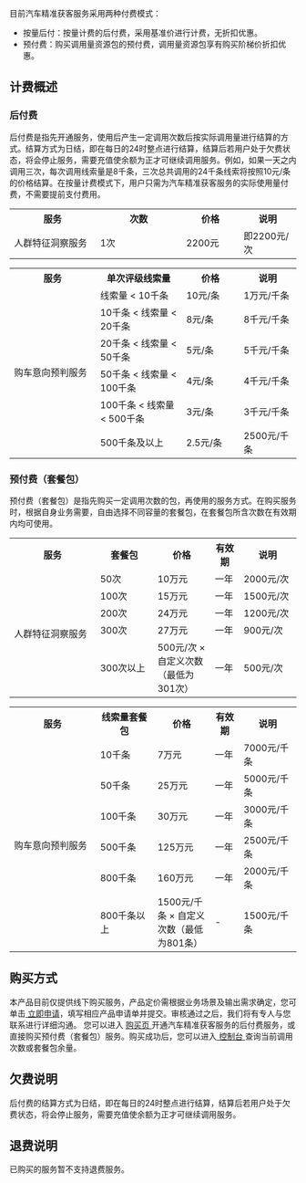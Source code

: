 目前汽车精准获客服务采用两种付费模式：
- 按量后付：按量计费的后付费，采用基准价进行计费，无折扣优惠。
- 预付费：购买调用量资源包的预付费，调用量资源包享有购买阶梯价折扣优惠。

## 计费概述

### 后付费
后付费是指先开通服务，使用后产生一定调用次数后按实际调用量进行结算的方式。结算方式为日结，即在每日的24时整点进行结算，结算后若用户处于欠费状态，将会停止服务，需要充值使余额为正才可继续调用服务。例如，如果一天之内调用三次，每次调用线索量是8千条，三次总共调用的24千条线索将按照10元/条的价格结算。在按量计费模式下，用户只需为汽车精准获客服务的实际使用量付费，不需要提前支付费用。
<table>
<tr>
<th width="30%">服务</th>
<th width="30%">次数</th>
<th width="20%">价格</th>
<th width="20%">说明</th>
</tr>
<tr>
<td>人群特征洞察服务</td>
<td>1次</td>
<td>2200元</td>
<td>即2200元/次</td>
</tr>
</table>
<table>
<tr>
<th width="30%">服务</th>
<th width="30%">单次评级线索量</th>
<th width="20%">价格</th>
<th width="20%">说明</th>
</tr>
<tr>
<td rowspan="6">购车意向预判服务</td>
<td>线索量 < 10千条</td>
<td>10元/条</td>
<td>1万元/千条</td>
</tr>
<tr>
<td>10千条 < 线索量 < 20千条</td>
<td>8元/条</td>
<td>8千元/千条</td>
</tr>
<tr>
<td>20千条 < 线索量 < 50千条</td>
<td>5元/条</td>
<td>5千元/千条</td>
</tr>
<tr>
<td>50千条 < 线索量 < 100千条</td>
<td>4元/条</td>
<td>4千元/千条</td>
</tr>
<tr>
<td>100千条 < 线索量 < 500千条</td>
<td>3元/条</td>
<td>3千元/千条</td>
</tr>
<tr>
<td>500千条及以上</td>
<td>2.5元/条</td>
<td>2500元/千条</td>
</tr>
</table>

### 预付费（套餐包）
预付费（套餐包）是指先购买一定调用次数的包，再使用的服务方式。在购买服务时，根据自身业务需要，自由选择不同容量的套餐包，在套餐包所含次数在有效期内均可使用。
<table>
<tr>
<th width="30%">服务</th>
<th width="20%">套餐包</th>
<th width="20%">价格</th>
<th width="10%">有效期</th>
<th width="20%">说明</th>
</tr>
<tr>
<td rowspan="5">人群特征洞察服务</td>
<td>50次</td>
<td>10万元</td>
<td>一年</td>
<td>2000元/次</td>
</tr>
<tr>
<td>100次</td>
<td>15万元</td>
<td>一年</td>
<td>1500元/次</td>
</tr>
<tr>
<td>200次</td>
<td>24万元</td>
<td>一年</td>
<td>1200元/次</td>
</tr>
<tr>
<td>300次</td>
<td>27万元</td>
<td>一年</td>
<td>900元/次</td>
</tr>
<tr>
<td>300次以上</td>
<td>500元/次 × 自定义次数（最低为301次）</td>
<td>一年</td>
<td>500元/次</td>
</tr>
</table>
<table>
<tr>
<th width="30%">服务</th>
<th width="20%">线索量套餐包</th>
<th width="20%">价格</th>
<th width="10%">有效期</th>
<th width="20%">说明</th>
</tr>
<tr>
<td rowspan="6">购车意向预判服务</td>
<td>10千条</td>
<td>7万元</td>
<td>一年</td>
<td>7000元/千条</td>
</tr>
<tr>
<td>50千条</td>
<td>25万元</td>
<td>一年</td>
<td>5000元/千条</td>
</tr>
<tr>
<td>100千条</td>
<td>30万元</td>
<td>一年</td>
<td>3000元/千条</td>
</tr>
<tr>
<td>500千条</td>
<td>125万元</td>
<td>一年</td>
<td>2500元/千条</td>
</tr>
<tr>
<td>800千条</td>
<td>160万元</td>
<td>一年</td>
<td>2000元/千条</td>
</tr>
<td>800千条以上</td>
<td>1500元/千条 × 自定义次数（最低为801条）</td>
<td>-</td>
<td>1500元/千条</td>
</tr>
</table>

## 购买方式
本产品目前仅提供线下购买服务，产品定价需根据业务场景及输出需求确定，您可单击[ 立即申请](https://cloud.tencent.com/apply/p/as70r326sxc)，填写相应产品申请单并提交。审核通过之后，我们将有专人与您联系进行详细沟通。
您可以进入 [购买页 ](https://buy.cloud.tencent.com/apcas)开通汽车精准获客服务的后付费服务，或直接购买预付费（套餐包）服务。购买成功后，您可以进入[ 控制台 ](https://console.cloud.tencent.com/apcas)查询当前调用次数或套餐包余量。

## 欠费说明
后付费的结算方式为日结，即在每日的24时整点进行结算，结算后若用户处于欠费状态，将会停止服务，需要充值使余额为正才可继续调用服务。

## 退费说明
已购买的服务暂不支持退费服务。
